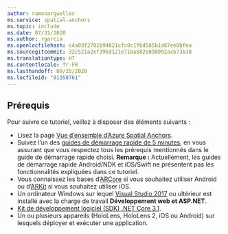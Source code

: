 ```yaml
---
author: ramonarguelles
ms.service: spatial-anchors
ms.topic: include
ms.date: 07/31/2020
ms.author: rgarcia
ms.openlocfilehash: c4a03f2701b94821cfc8c1f6d585b1a87ee8bfea
ms.sourcegitcommit: 32c521a2ef396d121e71ba682e098092ac673b30
ms.translationtype: HT
ms.contentlocale: fr-FR
ms.lasthandoff: 09/25/2020
ms.locfileid: "91358761"
---
```

## <a name="prerequisites"></a>Prérequis

Pour suivre ce tutoriel, veillez à disposer des éléments suivants :

* Lisez la page [Vue d’ensemble d’Azure Spatial Anchors](../articles/spatial-anchors/overview.md).
* Suivez l’un des [guides de démarrage rapide de 5 minutes](../articles/spatial-anchors/index.yml), en vous assurant que vous respectez tous les prérequis mentionnés dans le guide de démarrage rapide choisi. **Remarque :** Actuellement, les guides de démarrage rapide Android/NDK et iOS/Swift ne présentent pas les fonctionnalités expliquées dans ce tutoriel.
* Vous connaissez les bases d’<a href="https://developers.google.com/ar/discover/" target="_blank">ARCore</a> si vous souhaitez utiliser Android ou d’<a href="https://developer.apple.com/arkit/" target="_blank">ARKit</a> si vous souhaitez utiliser iOS.
* Un ordinateur Windows sur lequel <a href="https://www.visualstudio.com/downloads/" target="_blank">Visual Studio 2017</a> ou ultérieur est installé avec la charge de travail **Développement web et ASP.NET**.
* [Kit de développement logiciel (SDK) .NET Core 3.1](https://dotnet.microsoft.com/download).
* Un ou plusieurs appareils (HoloLens, HoloLens 2, iOS ou Android) sur lesquels déployer et exécuter une application.
